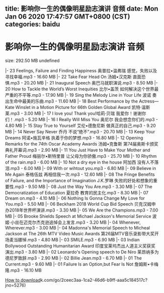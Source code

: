 
title: 影响你一生的偶像明星励志演讲 音频
date: Mon Jan 06 2020 17:47:57 GMT+0800 (CST)    
categories: baidu
---

# 影响你一生的偶像明星励志演讲 音频
size: 292.50 MB
 undefined
 
|- 23 Feelings, Failure and Finding Happiness 奥普拉•温弗瑞 感觉，失败以及寻找幸福.mp3 - 16.60 MB
|- 22 Take Fear Head On 汤姆•汉克斯 直面恐惧.mp3 - 20.20 MB
|- 21 Inaugural Speech 奥巴马就职演说.mp3 - 8.50 MB
|- 20 How to Tackle the World’s Worst Inequities 比尔•盖茨 如何解决这个世界最严重的不平等.mp3 - 17.90 MB
|- 19 Sing the Melody Line in Your Life 波诺 奏出生命中最美的乐曲.mp3 - 11.60 MB
|- 18 Best Performance by the Actress—Kate Winslet in a Motion Picture for 66th Golden Global Award 凯特·温斯莱.mp3 - 3.00 MB
|- 17 I love you! Thank you!哈莉·贝瑞 我爱你！谢谢你们！.mp3 - 5.20 MB
|- 16 I Really Will Miss You 奥尼尔 我会想念你们的.mp3 - 4.80 MB
|- 15 Stay True to Yourself 艾伦•德詹尼斯 做真正的自己.mp3 - 9.20 MB
|- 14 Never Say Never 乔丹 不说“绝不”.mp3 - 20.70 MB
|- 13 Keep Your Dreams 阿诺•施瓦辛格 执着于你的梦想.mp3 - 16.80 MB
|- 12 Opening Remarks for the 74th Oscar Academy Awards 汤姆•克鲁斯 第74届奥斯卡颁奖典礼开幕词.mp3 - 2.90 MB
|- 11 You Just Have to Make Your Mother and Father Proud 梅丽尔•斯特里普 让父母为你骄傲.mp3 - 25.70 MB
|- 10 Rhythm of the rain.mp3 - 6.00 MB
|- 10 Not a dry eye in the house 阿加西 没有人不落泪.mp3 - 6.00 MB
|- 09 With or wihtout you.mp3 - 6.80 MB
|- 09 Believe in Me Again 泰格伍兹 再相信我一次.mp3 - 12.60 MB
|- 08 The Fringe Benefits of Failure, and the Importance of Imagination J.K.罗琳 失败的好处和想象的重要性.mp3 - 9.50 MB
|- 08 Just the Way You Are.mp3 - 3.30 MB
|- 07 The Democratization of Education 夏拉奇 教育的民主化.mp3 - 8.30 MB
|- 07 Dream on.mp3 - 4.10 MB
|- 06 Nothing Is Gonna Change My Love for You.mp3 - 5.50 MB
|- 06 Beckham 2018 World Cup Bid Speech 贝克汉姆申办2018年世界杯演讲.mp3 - 3.30 MB
|- 05 We Are the Champions.mp3 - 7.00 MB
|- 05 Brooke Shields Speech at Michael Jackson's Memorial Service 波姬·小丝在迈克尔杰克逊追悼会上发言.mp3 - 3.20 MB
|- 04 Whenever, Wherever.mp3 - 3.00 MB
|- 04 Madonna's Memorial Speech to Micheal Jackson at The 26th MTV Video Music Awards 第26届MTV音乐录影带大奖开场麦当娜悼.mp3 - 4.80 MB
|- 03 SMILE.mp3 - 6.90 MB
|- 03 Indian Bollywood Outstanding Humanitarian Award 印度宝莱坞杰出人道主义奖获奖演出.mp3 - 3.80 MB
|- 02 Leonardo's Opening speech to De Niro 莱昂纳多为德尼罗致辞.mp3 - 2.90 MB
|- 02 Billie Jean.mp3 - 6.70 MB
|- 01 The Current.mp3 - 9.60 MB
|- 01 Failure Is an Option,but Fear Is Not 詹姆斯•卡梅隆.mp3 - 16.10 MB

[How to download](https://bpcam.bemobtrk.com/go/2ceec3aa-1ca2-46d6-b9ff-aaa5c184517c?jno=5396)k.com/go/2ceec3aa-1ca2-46d6-b9ff-aaa5c184517c?jno=5276)